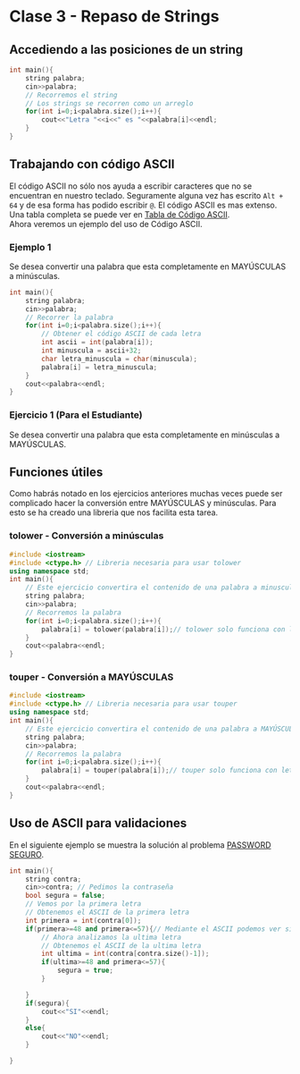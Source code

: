 # Clase 3 - Repaso de Strings
## Accediendo a las posiciones de un string
```cpp
int main(){
	string palabra;
	cin>>palabra;
	// Recorremos el string
	// Los strings se recorren como un arreglo
	for(int i=0;i<palabra.size();i++){
		cout<<"Letra "<<i<<" es "<<palabra[i]<<endl;
	}
}
```
## Trabajando con código ASCII
El código ASCII no sólo nos ayuda a escribir caracteres que no se encuentran en nuestro teclado. Seguramente alguna vez has escrito ``Alt + 64`` y de esa forma has podido escribir ``@``. El código ASCII es mas extenso. Una tabla completa se puede ver en [Tabla de Código ASCII](https://elcodigoascii.com.ar/). <br>
Ahora veremos un ejemplo del uso de Código ASCII.
### Ejemplo 1
Se desea convertir una palabra que esta completamente en MAYÚSCULAS a minúsculas.
```cpp
int main(){
	string palabra;
	cin>>palabra;
	// Recorrer la palabra
	for(int i=0;i<palabra.size();i++){
		// Obtener el código ASCII de cada letra
		int ascii = int(palabra[i]);
		int minuscula = ascii+32;
		char letra_minuscula = char(minuscula);
		palabra[i] = letra_minuscula;
	}
	cout<<palabra<<endl;
}
```
### Ejercicio 1 (Para el Estudiante)
Se desea convertir una palabra que esta completamente en minúsculas a MAYÚSCULAS.
## Funciones útiles
Como habrás notado en los ejercicios anteriores muchas veces puede ser complicado hacer la conversión entre MAYÚSCULAS y minúsculas. Para esto se ha creado una libreria que nos facilita esta tarea.
### tolower - Conversión a minúsculas
```cpp
#include <iostream>
#include <ctype.h> // Libreria necesaria para usar tolower
using namespace std;
int main(){
	// Este ejercicio convertira el contenido de una palabra a minusculas
	string palabra;
	cin>>palabra;
	// Recorremos la palabra
	for(int i=0;i<palabra.size();i++){
		palabra[i] = tolower(palabra[i]);// tolower solo funciona con letras
	}
	cout<<palabra<<endl;
}
```
### touper - Conversión a MAYÚSCULAS
```cpp
#include <iostream>
#include <ctype.h> // Libreria necesaria para usar touper
using namespace std;
int main(){
	// Este ejercicio convertira el contenido de una palabra a MAYÚSCULAS
	string palabra;
	cin>>palabra;
	// Recorremos la palabra
	for(int i=0;i<palabra.size();i++){
		palabra[i] = touper(palabra[i]);// touper solo funciona con letras
	}
	cout<<palabra<<endl;
}
```
## Uso de ASCII para validaciones
En el siguiente ejemplo se muestra la solución al problema [PASSWORD SEGURO](https://jv.umsa.bo/problem.php?id=1965).
```cpp
int main(){
	string contra;
	cin>>contra; // Pedimos la contraseña
	bool segura = false;
	// Vemos por la primera letra
	// Obtenemos el ASCII de la primera letra
	int primera = int(contra[0]);
	if(primera>=48 and primera<=57){// Mediante el ASCII podemos ver si es un numero
		// Ahora analizamos la ultima letra 
		// Obtenemos el ASCII de la ultima letra
		int ultima = int(contra[contra.size()-1]);
		if(ultima>=48 and primera<=57){
			segura = true;
		}

	}
	if(segura){
		cout<<"SI"<<endl;
	}
	else{
		cout<<"NO"<<endl;
	}

}
```